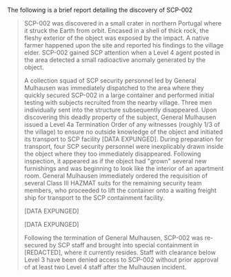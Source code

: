 The following is a brief report detailing the discovery of SCP-002

>
> SCP-002 was discovered in a small crater in northern Portugal where it struck the Earth from orbit. Encased in a shell of thick rock, the fleshy exterior of the object was exposed by the impact. A native farmer happened upon the site and reported his findings to the village elder. SCP-002 gained SCP attention when a Level 4 agent posted in the area detected a small radioactive anomaly generated by the object.
>
> A collection squad of SCP security personnel led by General Mulhausen was immediately dispatched to the area where they quickly secured SCP-002 in a large container and performed initial testing with subjects recruited from the nearby village. Three men individually sent into the structure subsequently disappeared. Upon discovering this deadly property of the subject, General Mulhausen issued a Level 4a Termination Order of any witnesses (roughly 1/3 of the village) to ensure no outside knowledge of the object and initiated its transport to SCP facility [DATA EXPUNGED].
> During preparation for transport, four SCP security personnel were inexplicably drawn inside the object where they too immediately disappeared. Following inspection, it appeared as if the object had "grown" several new furnishings and was beginning to look like the interior of an apartment room. General Mulhausen immediately ordered the requisition of several Class III HAZMAT suits for the remaining security team members, who proceeded to lift the container onto a waiting freight ship for transport to the SCP containment facility.
>
> [DATA EXPUNGED]
>
> [DATA EXPUNGED]
>
> Following the termination of General Mulhausen, SCP-002 was re-secured by SCP staff and brought into special containment in [REDACTED], where it currently resides. Staff with clearance below Level 3 have been denied access to SCP-002 without prior approval of at least two Level 4 staff after the Mulhausen incident.
>